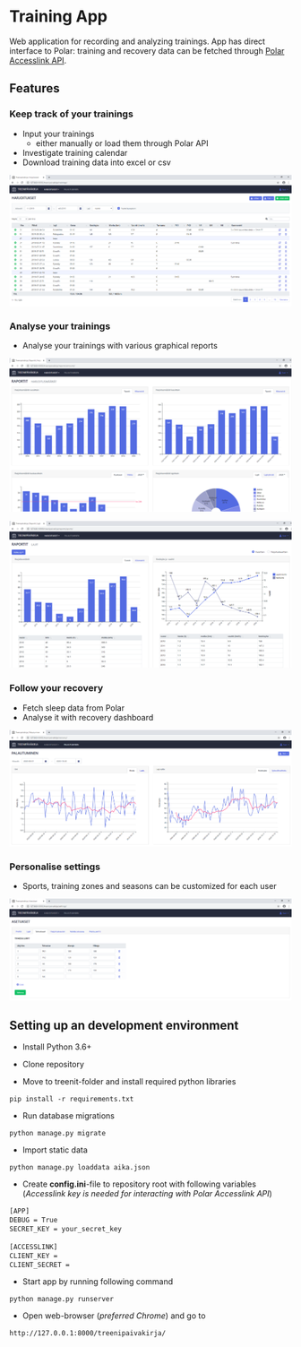 # Training App #

Web application for recording and analyzing trainings. App has direct interface to Polar: training and recovery data can be fetched through [Polar Accesslink API](https://www.polar.com/en/accesslink).

## Features ##

### Keep track of your trainings

* Input your trainings 
    * either manually or load them through Polar API
* Investigate training calendar
* Download training data into excel or csv

![trainings](./img/trainings.png)

### Analyse your trainings

* Analyse your trainings with various graphical reports

![report_amount](./img/report_amount.png)

![report_sport](./img/report_sport.png)

### Follow your recovery

* Fetch sleep data from Polar
* Analyse it with recovery dashboard

![recovery](./img/recovery.png)

### Personalise settings

* Sports, training zones and seasons can be customized for each user

![settings](./img/settings.png)

## Setting up an development environment ##

* Install Python 3.6+

* Clone repository

* Move to treenit-folder and install required python libraries

````
pip install -r requirements.txt
````

* Run database migrations

````
python manage.py migrate
````

* Import static data

````
python manage.py loaddata aika.json
````

* Create **config.ini**-file to repository root with following variables (*Accesslink key is needed for interacting with Polar Accesslink API*)
````
[APP]
DEBUG = True
SECRET_KEY = your_secret_key

[ACCESSLINK]
CLIENT_KEY = 
CLIENT_SECRET = 
````

* Start app by running following command
````
python manage.py runserver
````

* Open web-browser (*preferred Chrome*) and go to
````
http://127.0.0.1:8000/treenipaivakirja/
````